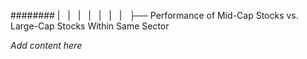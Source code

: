 ######## |   |   |   |   |   |   |   ├── Performance of Mid-Cap Stocks vs. Large-Cap Stocks Within Same Sector

*Add content here*